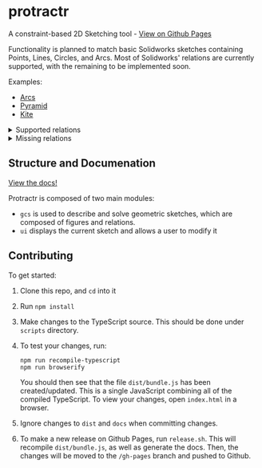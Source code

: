 # protractr
A constraint-based 2D Sketching tool - [View on Github Pages](https://n-wach.github.io/protractr)

Functionality is planned to match basic Solidworks sketches containing Points, 
Lines, Circles, and Arcs.  Most of Solidworks' relations are currently supported, 
with the remaining to be implemented soon.

Examples:
- [Arcs](https://n-wach.github.io/protractr?arcs.json)
- [Pyramid](https://n-wach.github.io/protractr?pyramid.json)
- [Kite](https://n-wach.github.io/protractr?kite.json)

<details>
    <summary>Supported relations</summary>
    <ul>
        <li>Horizontal</li>
        <li>Vertical</li>
        <li>Colinear</li>
        <li>Tangent Line</li>
        <li>Tangent Circle</li>
        <li>Concentric</li>
        <li>Midpoint</li>
        <li>Intersection</li>
        <li>Coincident on Point</li>
        <li>Coincident on Line</li>
        <li>Coincident on Circle</li>
        <li>Radius Equal</li>
        <li>Line Length Equal</li>
    </ul>
</details>
<details>
    <summary>Missing relations</summary>
    <ul>
        <li>Perpendicular</li>
        <li>Parallel</li>
        <li>Fix / Lock Entity</li>
    </ul>
</details>

## Structure and Documenation

[View the docs!](https://n-wach.github.io/protractr/docs)

Protractr is composed of two main modules:
 - `gcs` is used to describe and solve geometric sketches, which are composed 
of figures and relations.
 - `ui` displays the current sketch and allows a user to modify it

## Contributing

To get started:

1. Clone this repo, and `cd` into it

2. Run `npm install`

3. Make changes to the TypeScript source.  This should be done under `scripts` 
   directory.

4. To test your changes, run:
   ```
   npm run recompile-typescript
   npm run browserify
   ```
   You should then see that the file `dist/bundle.js` has been created/updated.
   This is a single JavaScript combining all of the compiled TypeScript. 
   To view your changes, open `index.html` in a browser.

5. Ignore changes to `dist` and `docs` when committing changes.

6. To make a new release on Github Pages, run `release.sh`. This will
   recompile `dist/bundle.js`, as well as generate the docs. Then, the
   changes will be moved to the `/gh-pages` branch and pushed to Github.
